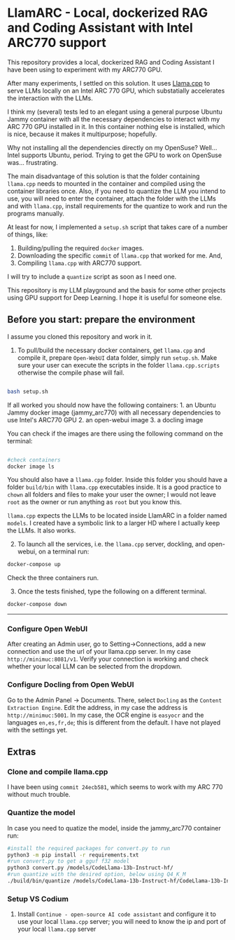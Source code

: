 # LlamARC - Local, dockerized RAG and Coding Assistant with Intel ARC770 support

This repository provides a local, dockerized RAG and Coding Assistant I have been using to experiment with my ARC770 GPU. 

After many experiments, I settled on this solution. It uses [Llama.cpp](https://github.com/ggml-org/llama.cpp.git) to serve LLMs locally on an Intel ARC 770 GPU, which substatially accelerates the interaction with the LLMs.

I think my (several) tests led to an elegant using a general purpose Ubuntu Jammy container with all the necessary dependencies to interact with my
ARC 770 GPU installed in it. In this container nothing else is installed, which is nice, because it makes it multipurpose; hopefully.

Why not installing all the dependencies directly on my OpenSuse? Well... Intel supports Ubuntu, period. Trying to get the GPU to work on OpenSuse was... frustrating. 

The main disadvantage of this solution is that the folder containing `llama.cpp` needs to mounted in the container and compiled using the container libraries once. Also, if you need to quantize the LLM you intend to use, you will need to enter the container, attach the folder with the LLMs and with `llama.cpp`, install requirements for the quantize to work and run the programs manually.

At least for now, I implemented a `setup.sh` script that takes care of a number of things, like:

 1. Building/pulling the required `docker` images.
 2. Downloading the specific `commit` of `llama.cpp` that worked for me. And,
 3. Compiling `llama.cpp` with ARC770 support.
 
 I will try to include a `quantize` script as soon as I need one.

This repository is my LLM playground and the basis for some other projects using GPU support for Deep Learning. I hope it is useful for someone else.

## Before you start: prepare the environment

I assume you cloned this repository and work in it.

1. To pull/build the necessary docker containers, get `llama.cpp` and compile it, prepare `Open-WebUI` data folder, simply run `setup.sh`. Make sure your user can execute the scripts in the folder `llama.cpp.scripts` otherwise the compile phase will fail.

```sh

bash setup.sh

```

If all worked you should now have the following containers:
    1. an Ubuntu Jammy docker image (jammy_arc770) with all necessary dependencies to use Intel's ARC770 GPU
    2. an open-webui image
    3. a docling image

You can check if the images are there using the following command on the terminal:

```sh

#check containers
docker image ls

```

You should also have a `llama.cpp` folder. Inside this folder you should have a folder `build/bin` with `llama.cpp` executables inside. It is a good practice to `chown` all folders and files to make your user the owner; I would not leave `root` as the owner or run anything as `root` but you know this.

`llama.cpp` expects the LLMs to be located inside LlamARC in a folder named `models`. I created have a symbolic link to a larger HD where I actually keep the LLMs. It also works. 

2. To launch all the services, i.e. the `llama.cpp` server, dockling, and open-webui, on a terminal run:

```sh
docker-compose up
```

Check the three containers run. 

3. Once the tests finished, type the following on a different terminal.

```sh
docker-compose down
``` 

---


### Configure Open WebUI

After creating an Admin user, go to Setting->Connections, add a new connection and use the url of your llama.cpp server. In my case `http://minimuc:8081/v1`. Verify your connection is
working and check whether your local LLM can be selected from the dropdown.


### Configure Docling from Open WebUI

Go to the Admin Panel -> Documents. There, select `Docling` as the `Content Extraction Engine`. Edit the address, in my case the address is `http://minimuc:5001`. In my case, the OCR engine is
`easyocr` and the languages `en,es,fr,de`; this is different from the default. I have not played with the settings yet.

## Extras

### Clone and compile llama.cpp

I have been using `commit 24ecb581`, which seems to work with my ARC 770 without much trouble.

### Quantize the model

In case you need to quatize the model, inside the jammy_arc770 container run:

```sh
#install the required packages for convert.py to run
python3 -m pip install -r requirements.txt
#run convert.py to get a gguf f32 model
python3 convert.py /models/CodeLlama-13b-Instruct-hf/
#run quantize with the desired option, below using Q4_K_M
./build/bin/quantize /models/CodeLlama-13b-Instruct-hf/CodeLlama-13b-Instruct-hf-13B-F32.gguf /models/CodeLlama-13b-Instruct-hf/CodeLlama-13b-Instruct-hf-13B-Q4_K_M.gguf Q4_K_M

```

### Setup VS Codium

1. Install `Continue - open-source AI code assistant` and configure it to use your local `llama.cpp` server; you will need to know the ip and port of your local `llama.cpp` server


